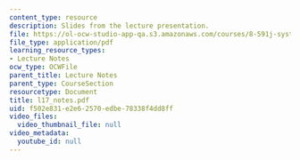 ```yaml
---
content_type: resource
description: Slides from the lecture presentation.
file: https://ol-ocw-studio-app-qa.s3.amazonaws.com/courses/8-591j-systems-biology-fall-2004/f502e831e2e62570edbe78338f4dd8ff_l17_notes.pdf
file_type: application/pdf
learning_resource_types:
- Lecture Notes
ocw_type: OCWFile
parent_title: Lecture Notes
parent_type: CourseSection
resourcetype: Document
title: l17_notes.pdf
uid: f502e831-e2e6-2570-edbe-78338f4dd8ff
video_files:
  video_thumbnail_file: null
video_metadata:
  youtube_id: null
---
```

